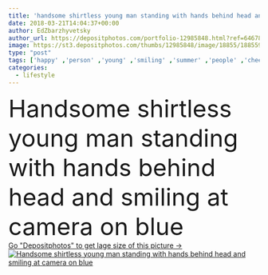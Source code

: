```yaml
---
title: 'handsome shirtless young man standing with hands behind head and smiling at camera on blue'
date: 2018-03-21T14:04:37+00:00
author: EdZbarzhyvetsky
author_url: https://depositphotos.com/portfolio-12985848.html?ref=64678756
image: https://st3.depositphotos.com/thumbs/12985848/image/18855/188559288/api_thumb_450.jpg?forcejpeg=true
type: "post"
tags: ['happy' ,'person' ,'young' ,'smiling' ,'summer' ,'people' ,'cheerful' ,'caucasian' ,'male' ,'man' ,'style' ,'fashion' ,'individuality' ,'stylish' ,'lifestyle' ,'shirtless' ,'charming' ,'attractive' ,'handsome' ,'shorts' ,'standing' ,'summertime' ,'swimwear' ,'bearded' ,'looking at camera' ,'copy space' ,'Studio Shot' ,'on blue' ,'bare chested' ,'hands behind head' ,'Caucasian Man' ]
categories: 
  - lifestyle
---
```

<div aling="center">
            <font size="60"> Handsome shirtless young man standing with hands behind head and smiling at camera on blue</font>   
</div>
<div>
    <a href='https://st3.depositphotos.com/thumbs/12985848/image/18855/188559288/api_thumb_450.jpg?forcejpeg=true?ref=64678756' target=_blank > Go "Depositphotos" to get lage size of this picture ->
        <img href='https://st3.depositphotos.com/thumbs/12985848/image/18855/188559288/api_thumb_450.jpg?forcejpeg=true?ref=64678756' src='https://st3.depositphotos.com/12985848/18855/i/950/depositphotos_188559288-stock-photo-handsome-shirtless-young-man-standing.jpg?forcejpeg=true' alt='Handsome shirtless young man standing with hands behind head and smiling at camera on blue' >
    </a>
</div>
